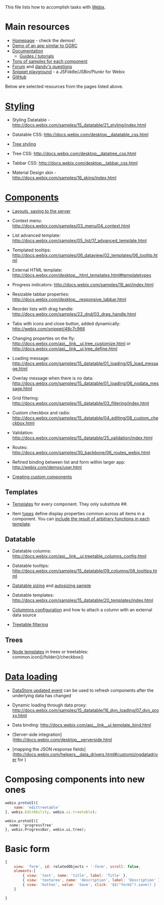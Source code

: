 This file lists how to accomplish tasks with [Webix](http://webix.com).

# Main resources

* [Homepage](http://webix.com) - check the demos!
* [Demo of an app similar to GGRC](http://webix.com/demos/admin-app)
* [Documentation](http://docs.webix.com)
  * [Guides / tutorials](http://docs.webix.com/desktop__basic_tasks.html)
* [Tons of samples for each component](http://docs.webix.com/samples/)
* [Forum](http://forum.webix.com) and [dandv's questions](http://forum.webix.com/profile/discussions/9889/dandv)
* [Snippet playground](http://webix.com/snippet) - a JSFiddle/JSBin/Plunkr for Webix
* [GitHub](http://github.com/webix/tracker)

Below are selected resources from the pages listed above.

# [Styling](http://docs.webix.com/desktop__styling_and_animation.html)

* Styling Datatable - http://docs.webix.com/samples/15_datatable/21_styling/index.html

* Datatable CSS: http://docs.webix.com/desktop__datatable_css.html

* [Tree styling](http://docs.webix.com/samples/17_datatree/03_styles/index.html)

* Tree CSS: http://docs.webix.com/desktop__datatree_css.html

* Tabbar CSS: http://docs.webix.com/desktop__tabbar_css.html

* Material Design skin - http://docs.webix.com/samples/16_skins/index.html



# [Components](http://docs.webix.com/desktop__components.html)

* [Layouts, saving to the server](http://docs.webix.com/desktop__dynamic_layout.html)

* Context menu: http://docs.webix.com/samples/03_menu/04_context.html

* List advanced template: http://docs.webix.com/samples/05_list/17_advanced_template.html

* Templated tooltips: http://docs.webix.com/samples/06_dataview/02_templates/06_tooltip.html

* External HTML template: http://docs.webix.com/desktop__html_templates.html#templatetypes

* Progress indicators: http://docs.webix.com/samples/19_api/index.html

* Resizable tabbar properties: http://docs.webix.com/desktop__responsive_tabbar.html

* Reorder lists with drag handle: http://docs.webix.com/samples/22_dnd/03_drag_handle.html

* Tabs with icons and close button, added dynamically: http://webix.com/snippet/48c7c966

* Changing properties on the fly: http://docs.webix.com/api__link__ui.tree_customize.html or http://docs.webix.com/api__link__ui.tree_define.html

* Loading message: http://docs.webix.com/samples/15_datatable/01_loading/05_load_message.html

* Overlay message when there is no data: http://docs.webix.com/samples/15_datatable/01_loading/06_nodata_message.html

* Grid filtering: http://docs.webix.com/samples/15_datatable/03_filtering/index.html

* Custom checkbox and radio: http://docs.webix.com/samples/15_datatable/04_editing/08_custom_checkbox.html

* Validation: http://docs.webix.com/samples/15_datatable/25_validation/index.html

* Routes: http://docs.webix.com/samples/30_backbone/06_routes_webix.html

* Refined binding between list and form within larger app: http://webix.com/demos/user.html

* [Creating custom components](http://docs.webix.com/desktop__custom_component.html)

## Templates

* [Templates](http://docs.webix.com/desktop__html_templates.html) for every component. They only substitute #<key>#.

* Item [types](http://docs.webix.com/desktop__type.html) define display properties common across all items in a component.
  You can [include the result of arbitrary functions in each template](http://docs.webix.com/desktop__type.html).

## Datatable

* Datatable columns: http://docs.webix.com/api__link__ui.treetable_columns_config.html

* Datatable tooltips: http://docs.webix.com/samples/15_datatable/09_columns/08_tooltips.html

* [Datatable sizing](http://docs.webix.com/datatable__sizing.html) and [autosizing sample](http://docs.webix.com/samples/15_datatable/11_sizing/index.html)

* Datatable templates: http://docs.webix.com/samples/15_datatable/20_templates/index.html

* [Colummns configuration](http://docs.webix.com/datatable__columns_configuration.html) and how to attach a column with an external data source

* [Treetable filtering](http://docs.webix.com/samples/15_datatable/30_treetable/04_filter.html)


## Trees

* [Node templates](http://docs.webix.com/datatree__node_templates.html) in trees or treetables: common.icon()/folder()/checkbox()


# [Data loading](http://docs.webix.com/desktop__data_loading.html)

* [DataStore updated event](http://docs.webix.com/api__datastore_onstoreupdated_event.html) can be used to refresh components after the underlying data has changed

* Dynamic loading through data proxy: http://docs.webix.com/samples/15_datatable/16_dyn_loading/07_dyn_proxy.html

* Data binding: http://docs.webix.com/api__link__ui.template_bind.html

* [Server-side integration](http://docs.webix.com/desktop__serverside.html

* [mapping the JSON response fields](http://docs.webix.com/helpers__data_drivers.html#customizingdatadriver for )


# Composing components into new ones

```js
webix.protoUI({
    name: 'edittreetable'
}, webix.EditAbility, webix.ui.treetable);
```

```
webix.protoUI({
  name: 'progressTree'
}, webix.ProgressBar, webix.ui.tree);
```

# Basic form

```js
{
    view: 'form', id: relatedObjects + '-form', scroll: false,
    elements:[
        { view: 'text', name: 'title', label: 'Title' },
        { view: 'textarea', name: 'description', label: 'Description' },
        { view: 'button', value: 'Save', click: '$$("form1").save() }
    ]

}
```

